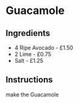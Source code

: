 # Guacamole
## Ingredients
* 4 Ripe Avocado - £1.50
* 2 Lime - £0.75
* Salt - £1.25
## Instructions
make the Guacamole
